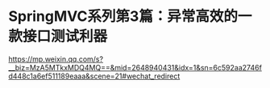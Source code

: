 # SpringMVC系列第3篇：异常高效的一款接口测试利器

https://mp.weixin.qq.com/s?__biz=MzA5MTkxMDQ4MQ==&mid=2648940431&idx=1&sn=6c592aa2746fd448c1a6ef511189eaaa&scene=21#wechat_redirect